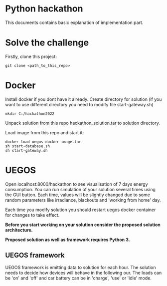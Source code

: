 # Python hackathon
This documents contains basic explanation of implementation part.

# Solve the challenge
Firstly, clone this project:

``` shell
git clone <path_to_this_repo>
```

# Docker
Install docker if you dont have it already. 
Create directory for solution (if you want to use different directory you need to modify file start-gateway.sh)
``` shell
mkdir C:/hackathon2022
```

Unpack solution from this repo hackathon_solution.tar to solution directory. 

Load image from this repo and start it:
``` shell
docker load uegos-docker-image.tar
sh start-database.sh
sh start-gateway.sh
```

# UEGOS
Open localhost:8000/hackathon to see visualisation of 7 days energy consumption. You can run simulation of your solution several times using the GUI button. Each time, values will be slightly changed due to some random parameters like irradiance, blackouts and 'working from home' day.

Each time you modify solution you should restart uegos docker container for changes to take effect. 

**Before you start working on your solution consider the proposed
solution architecture.**

**Proposed solution as well as framework requires Python 3.**

## UEGOS framework
UEGOS framework is emitting data to solution for each hour. The solution needs to decide how devices will behave in the following our. The loads can be 'on' and 'off' and car battery can be in 'charge', 'use' or 'idle' mode.

